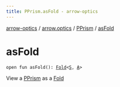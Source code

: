 ```yaml
---
title: PPrism.asFold - arrow-optics
---
```


[arrow-optics](../../index.html) / [arrow.optics](../index.html) / [PPrism](index.html) / [asFold](./as-fold.html)

# asFold

`open fun asFold(): `[`Fold`](../-fold/index.html)`<`[`S`](index.html#S)`, `[`A`](index.html#A)`>`

View a [PPrism](index.html) as a [Fold](../-fold/index.html)

